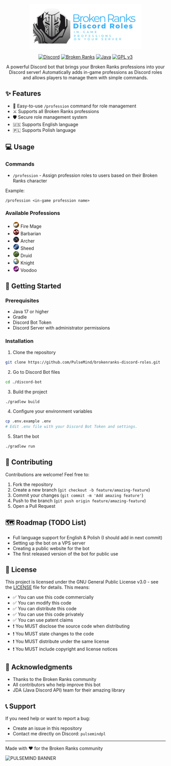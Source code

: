 <div align="center">
    <img src="image/logo.png" alt="PULSEMIND BANNER" width="350" />
</div>

<div align="center">

[![Discord](https://img.shields.io/badge/Discord-7289DA?style=for-the-badge&logo=discord&logoColor=white)](https://discord.com/)
[![Broken Ranks](https://img.shields.io/badge/Broken%20Ranks-FF4646?style=for-the-badge)](https://brokenranks.com/)
[![Java](https://img.shields.io/badge/Java-ED8B00?style=for-the-badge&logo=java&logoColor=white)](https://www.java.com/)
[![GPL v3](https://img.shields.io/badge/License-GPLv3-blue.svg?style=for-the-badge)](https://www.gnu.org/licenses/gpl-3.0)

A powerful Discord bot that brings your Broken Ranks professions into your Discord server! Automatically adds in-game professions as Discord roles and allows players to manage them with simple commands.

</div>

## ✨ Features

- 💬 Easy-to-use `/profession` command for role management
- ⚔️ Supports all Broken Ranks professions
- 🛡️ Secure role management system
- 🇺🇸 Supports English language
- 🇵🇱 Supports Polish language

## 💻 Usage

### Commands

- `/profession` - Assign profession roles to users based on their Broken Ranks character

Example:

```
/profession <in-game profession name>
```

### Available Professions

- <img src="image/profession/fire_mage.png" alt="Fire Mage" width="20" height="20"> Fire Mage
- <img src="image/profession/barbarian.png" alt="Barbarian" width="20" height="20"> Barbarian
- <img src="image/profession/archer.png" alt="Archer" width="20" height="20"> Archer
- <img src="image/profession/sheed.png" alt="Sheed" width="20" height="20"> Sheed
- <img src="image/profession/druid.png" alt="Druid" width="20" height="20"> Druid
- <img src="image/profession/knight.png" alt="Knight" width="20" height="20"> Knight
- <img src="image/profession/voodoo.png" alt="Voodoo" width="20" height="20"> Voodoo

## 🚀 Getting Started

### Prerequisites

- Java 17 or higher
- Gradle
- Discord Bot Token
- Discord Server with administrator permissions

### Installation

1. Clone the repository

```bash
git clone https://github.com/PulseMind/brokenranks-discord-roles.git
```

2. Go to Discord Bot files

```bash
cd ./discord-bot
```

3. Build the project

```bash
./gradlew build
```

4. Configure your environment variables

```bash
cp .env.example .env
# Edit .env file with your Discord Bot Token and settings.
```

5. Start the bot

```bash
./gradlew run
```

## 🤝 Contributing

Contributions are welcome! Feel free to:

1. Fork the repository
2. Create a new branch (`git checkout -b feature/amazing-feature`)
3. Commit your changes (`git commit -m 'Add amazing feature'`)
4. Push to the branch (`git push origin feature/amazing-feature`)
5. Open a Pull Request

## 🗺️ Roadmap (TODO List)

- Full language support for English & Polish (I should add in next commit)
- Setting up the bot on a VPS server
- Creating a public website for the bot
- The first released version of the bot for public use

## 📝 License

This project is licensed under the GNU General Public License v3.0 - see the [LICENSE](LICENSE) file for details. This means:

- ✅ You can use this code commercially
- ✅ You can modify this code
- ✅ You can distribute this code
- ✅ You can use this code privately
- ✅ You can use patent claims
- ❗ You MUST disclose the source code when distributing
- ❗ You MUST state changes to the code
- ❗ You MUST distribute under the same license
- ❗ You MUST include copyright and license notices

## 🌟 Acknowledgments

- Thanks to the Broken Ranks community
- All contributors who help improve this bot
- JDA (Java Discord API) team for their amazing library

## 📞 Support

If you need help or want to report a bug:

- Create an issue in this repository
- Contact me directly on Discord: `pulsemindpl`

---

Made with ❤️ for the Broken Ranks community

![PULSEMIND BANNER](https://pulsemind.pl/image/BANNER.png)

